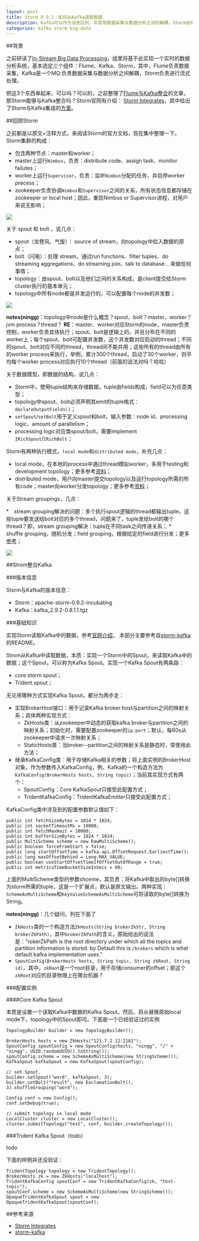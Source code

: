 ```yaml
---
layout: post
title: Storm 0.9.2：如何从Kafka读取数据
description: Kafka可以作为消息队列，实现写数据采集与数据分析之间的解耦，Storm如何读取Kafka中的数据呢？
categories: kafka storm big-data
---
```


##背景

之前研读了[In-Stream Big Data Processing](/in-stream-big-data-processing)，组里将基于此实现一个实时的数据分析系统，基本选定三个组件：Flume、Kafka、Storm，其中，Flume负责数据采集，Kafka是一个MQ:负责数据采集与数据分析之间解耦，Storm负责进行流式处理。

把这3个东西串起来，可以吗？可以的，之前整理了[Flume与Kafka整合](/flume-with-kafka)的文章，那Storm能够与Kafka整合吗？Storm官网有介绍：
[Storm Integrates][Storm Integrates]，其中给出了Storm与Kafka集成的[方案][storm-kafka]。


##回顾Storm

之前都是以原文+注释方式，来阅读Storm的官方文档，现在集中整理一下。Storm集群的构成：

* 包含两种节点：master和worker；
* master上运行`Nimbus`，负责：distribute code、assign task、monitor failutes；
* worker上运行`Supervisor`，负责：监听`Nimbus`分配的任务，并启停worker precess；
* zookeeper负责协调`Nimbus`和`Supervisor`之间的关系，所有状态信息都存储在zookeeper or local host；因此，重启Nimbus or Supervisor进程，对用户来说无影响；

![](/images/storm-tutorial/storm-cluster.png)


关于 spout 和 bolt ，说几点：

* spout（龙卷风、气旋）： source of stream，向topology中拉入数据的原点；
* bolt（闪电）：处理 stream，通过run functions、filter tuples、do streaming aggregations、do streaming join、talk to database... 来做任何事情；
* topology：由spout、bolt以及他们之间的关系构成，是client提交给Storm cluster执行的基本单元；
* topology中所有node都是并发运行的，可以配置每个node的并发数；

![](/images/storm-tutorial/topology.png)

**notes(ningg)**：topology中node是什么概念？spout、bolt？master、worker？jvm process？thread？
**RE**：master、worker对应Storm的node，master负责控制，worker负责具体执行；spout、bolt是逻辑上的，并且分布在不同的worker上；每个spout、bolt可配置并发数，这个并发数对应启动的thread；不同的spout、bolt对应不同的thread，thread间不能共用；这些所有的thread由所有的worker process来执行，举例，累计300个thread，启动了30个worker，则平均每个worker process对应执行10个thread（前面的说法对吗？哈哈）

关于数据模型，即数据的结构，说几点：

* Storm中，使用tuple结构来存储数据，tuple由fields构成，field可以为任意类型；
* topology中spout、bolt必须声明其emit的tuple格式：`declareOutputFields()`；
* `setSpout`/`setBolt`用于定义spout和bolt，输入参数：node id、processing logic、amount of parallelism；
* processing logic对应类spout/bolt，需要implement `IRichSpout`/`IRichBolt`；


Storm有两种执行模式，`local mode`和`distributed mode`，补充几点：

* local mode，在本地的process中通过thread模拟worker，多用于testing和development topology；更多参考[资料](http://storm.apache.org/documentation/Local-mode.html)；
* distributed mode，用户向master提交topology以及运行topology所需的所有code；master向worker分发topology；更多参考[资料](http://storm.apache.org/documentation/Running-topologies-on-a-production-cluster.html)；


关于Stream groupings，几点：

*　stream grouping解决的问题：多个执行spout逻辑的thread都输出tuple，这些tuple要发送给bolt对应的多个thread，问题来了，tuple发给bolt的哪个thread？即，stream grouping解决：tuple在不同task之间传递关系；
*　shuffle grouping，随机分发；field grouping，根据给定的field进行分发；更多[参考](http://storm.apache.org/documentation/Concepts.html)；

![](/images/storm-tutorial/topology-tasks.png)


##Strom整合Kafka

###版本信息

Storm与Kafka的版本信息：

* Storm：apache-storm-0.9.2-incubating
* Kafka：kafka_2.9.2-0.8.1.1.tgz

###基础知识

实现Storm读取Kafka中的数据，参考[官网介绍][Storm Integrates]， 本部分主要参考自[storm-kafka][storm-kafka]的README。

Strom从Kafka中读取数据，本质：实现一个Storm中的Spout，来读取Kafka中的数据；这个Spout，可以称为Kafka Spout。实现一个Kafka Spout有两条路：

* core storm spout；
* Trident spout；

无论用哪种方式实现Kafka Spout，都分为两步走：

* 实现BrokerHost接口：用于记录Kafka broker host与partition之间的映射关系；具体两种实现方式：
	* ZkHosts类：从zookeeper中动态的获取kafka broker与partition之间的映射关系；初始化时，需要配置zookeeper的`ip:port`；默认，每60s从zookeeper中请求一次映射关系；
	* StaticHosts类：当broker--partition之间的映射关系是静态时，常使用此方法；
* 继承KafkaConfig类：用于存储Kafka相关的参数；将上面实例的BrokerHost对象，作为参数传入KafkaConfig，例，Kafka的一个构造方法为`KafkaConfig(BrokerHosts hosts, String topic)`；当前其实现方式有两个：
	* SpoutConfig：Core KafkaSpout只接受此配置方式；
	* TridentKafkaConfig：TridentKafkaEmitter只接受此配置方式；

KafkaConfig类中涉及到的配置参数默认值如下：

	public int fetchSizeBytes = 1024 * 1024;
    public int socketTimeoutMs = 10000;
    public int fetchMaxWait = 10000;
    public int bufferSizeBytes = 1024 * 1024;
    public MultiScheme scheme = new RawMultiScheme();
    public boolean forceFromStart = false;
    public long startOffsetTime = kafka.api.OffsetRequest.EarliestTime();
    public long maxOffsetBehind = Long.MAX_VALUE;
    public boolean useStartOffsetTimeIfOffsetOutOfRange = true;
    public int metricsTimeBucketSizeInSecs = 60;

上面的MultiScheme类型的参数shceme，其负责：将Kafka中取出的byte[]转换为storm所需的tuple，这是一个扩展点，默认是原文输出。两种实现：`SchemeAsMultiScheme`和`KeyValueSchemeAsMultiScheme`可将读取的byte[]转换为String。


**notes(ningg)**：几个疑问，列在下面了

* `ZkHosts`类的一个构造方法`ZkHosts(String brokerZkStr, String brokerZkPath)`，其中`brokerZkPath`的含义，原始给出的说法是："rokerZkPath is the root directory under which all the topics and partition information is stored. by Default this is `/brokers` which is what default kafka implementation uses."
* `SpoutConfig(BrokerHosts hosts, String topic, String zkRoot, String id)`，其中，`zkRoot`是一个root目录，用于存储consumer的offset；那这个`zkRoot`对应的目录物理上在哪台机器？

###配置实例

####Core Kafka Spout

本质是设置一个读取Kafka中数据的Kafka Spout，然后，将从替换原始local mode下，topology中的Spout即可。下面是一个已经验证过的实例

	TopologyBuilder builder = new TopologyBuilder();
	
	BrokerHosts hosts = new ZkHosts("121.7.2.12:2181");
	SpoutConfig spoutConfig = new SpoutConfig(hosts, "ningg", "/" + "ningg", UUID.randomUUID().toString());
	spoutConfig.scheme = new SchemeAsMultiScheme(new StringScheme());
	KafkaSpout kafkaSpout = new KafkaSpout(spoutConfig);
	
	// set Spout.
	builder.setSpout("word", kafkaSpout, 3);
	builder.setBolt("result", new ExclamationBolt(), 3).shuffleGrouping("word");
	
	Config conf = new Config();
	conf.setDebug(true);

	// submit topology in local mode
	LocalCluster cluster = new LocalCluster();
	cluster.submitTopology("test", conf, builder.createTopology());

###Trident Kafka Spout（todo）

todo

下面的样例并还没验证：

	TridentTopology topology = new TridentTopology();
	BrokerHosts zk = new ZkHosts("localhost");
	TridentKafkaConfig spoutConf = new TridentKafkaConfig(zk, "test-topic");
	spoutConf.scheme = new SchemeAsMultiScheme(new StringScheme());
	OpaqueTridentKafkaSpout spout = new OpaqueTridentKafkaSpout(spoutConf);




##参考来源

* [Storm Integrates][Storm Integrates]
* [storm-kafka][storm-kafka]



[Storm Integrates]:		http://storm.apache.org/about/integrates.html[storm-kafka]:			https://github.com/apache/incubator-storm/tree/master/external/storm-kafka